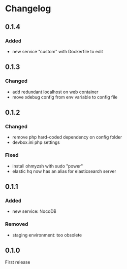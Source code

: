 # Changelog

## 0.1.4

### Added
- new service "custom" with Dockerfile to edit

## 0.1.3

### Changed
- add redundant localhost on web container
- move xdebug config from env variable to config file

## 0.1.2

### Changed
- remove php hard-coded dependency on config folder
- devbox.ini php settings

### Fixed
- install ohmyzsh with sudo "power"
- elastic hq now has an alias for elasticsearch server

## 0.1.1

### Added
- new service: NocoDB

### Removed
- staging environment: too obsolete

## 0.1.0

First release

